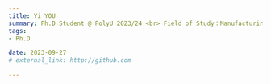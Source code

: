 ```yaml
---
title: Yi YOU  
summary: Ph.D Student @ PolyU 2023/24 <br> Field of Study：Manufacturing Planning, Scheduling and Execution <br> B.E. (Central South University)，M.Sc. (The University of Hong Kong)
tags:
- Ph.D

date: 2023-09-27
# external_link: http://github.com

---
```

